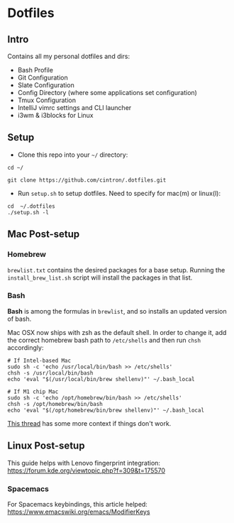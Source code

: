 # Dotfiles

## Intro

Contains all my personal dotfiles and dirs:

 - Bash Profile
 - Git Configuration
 - Slate Configuration
 - Config Directory (where some applications set configuration)
 - Tmux Configuration
 - IntelliJ vimrc settings and CLI launcher
 - i3wm & i3blocks for Linux

## Setup

- Clone this repo into your `~/` directory:
 ```Shell
 cd ~/

 git clone https://github.com/cintron/.dotfiles.git
 ```

- Run `setup.sh` to setup dotfiles. Need to specify for mac(m) or linux(l):

 ```
 cd  ~/.dotfiles
 ./setup.sh -l
 ```

## Mac Post-setup

### Homebrew
`brewlist.txt` contains the desired packages for a base setup. Running the `install_brew_list.sh` script will install the packages in that list.


### Bash
**Bash** is among the formulas in `brewlist`, and so installs an updated version of bash.

Mac OSX now ships with zsh as the default shell. In order to change it, add the correct homebrew bash path to `/etc/shells` and then run `chsh` accordingly:

```shell
# If Intel-based Mac
sudo sh -c 'echo /usr/local/bin/bash >> /etc/shells'
chsh -s /usr/local/bin/bash
echo 'eval "$(/usr/local/bin/brew shellenv)"' ~/.bash_local

# If M1 chip Mac
sudo sh -c 'echo /opt/homebrew/bin/bash >> /etc/shells'
chsh -s /opt/homebrew/bin/bash
echo 'eval "$(/opt/homebrew/bin/brew shellenv)"' ~/.bash_local
```

[This thread](https://apple.stackexchange.com/questions/291287/globstar-invalid-shell-option-name-on-macos-even-with-bash-4-x) has some more context if things don't work.


## Linux Post-setup

This guide helps with Lenovo fingerprint integration: https://forum.kde.org/viewtopic.php?f=309&t=175570

### Spacemacs

For Spacemacs keybindings, this article helped: https://www.emacswiki.org/emacs/ModifierKeys
